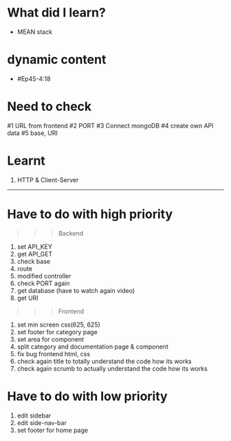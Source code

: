 # What did I learn?
- MEAN stack
# dynamic content
- #Ep45-4:18
# Need to check
#1 URL from frontend
#2 PORT
#3 Connect mongoDB
#4 create own API data
#5 base, URI
# Learnt
1. HTTP & Client-Server
---
# Have to do with high priority
>>> Backend
1. set API_KEY
2. get API_GET
3. check base
4. route
5. modified controller
6. check PORT again
7. get database (have to watch again video)
8. get URI
>>> Frontend
1. set min screen css(625, 625)
2. set footer for category page
3. set area for component
4. split category and documentation page & component
5. fix bug frontend html, css
6. check again title to totally understand the code how its works
7. check again scrumb to actually understand the code how its works
# Have to do with low priority
1. edit sidebar
2. edit side-nav-bar
3. set footer for home page

